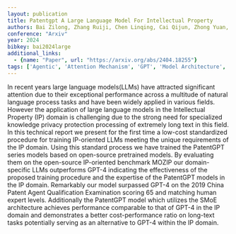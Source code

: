 ```yaml
---
layout: publication
title: Patentgpt A Large Language Model For Intellectual Property
authors: Bai Zilong, Zhang Ruiji, Chen Linqing, Cai Qijun, Zhong Yuan, Wang Cong, Fang Yan, Fang Jie, Sun Jing, Wang Weikuan, Zhou Lizhi, Hua Haoran, Qiu Tian, Wang Chaochao, Sun Cheng, Lu Jianping, Wang Yixin, Xia Yubin, Hu Meng, Liu Haowen, Xu Peng, Xu Licong, Bian Fu, Gu Xiaolong, Zhang Lisha, Wang Weilei, Tu Changyang
conference: "Arxiv"
year: 2024
bibkey: bai2024large
additional_links:
  - {name: "Paper", url: "https://arxiv.org/abs/2404.18255"}
tags: ['Agentic', 'Attention Mechanism', 'GPT', 'Model Architecture', 'Pretraining Methods', 'Training Techniques']
---
```

In recent years large language models(LLMs) have attracted significant attention due to their exceptional performance across a multitude of natural language process tasks and have been widely applied in various fields. However the application of large language models in the Intellectual Property (IP) domain is challenging due to the strong need for specialized knowledge privacy protection processing of extremely long text in this field. In this technical report we present for the first time a low-cost standardized procedure for training IP-oriented LLMs meeting the unique requirements of the IP domain. Using this standard process we have trained the PatentGPT series models based on open-source pretrained models. By evaluating them on the open-source IP-oriented benchmark MOZIP our domain-specific LLMs outperforms GPT-4 indicating the effectiveness of the proposed training procedure and the expertise of the PatentGPT models in the IP domain. Remarkably our model surpassed GPT-4 on the 2019 China Patent Agent Qualification Examination scoring 65 and matching human expert levels. Additionally the PatentGPT model which utilizes the SMoE architecture achieves performance comparable to that of GPT-4 in the IP domain and demonstrates a better cost-performance ratio on long-text tasks potentially serving as an alternative to GPT-4 within the IP domain.
